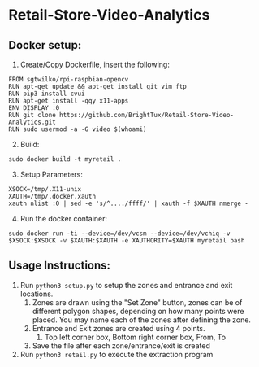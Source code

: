 # Retail-Store-Video-Analytics

## Docker setup:
1. Create/Copy Dockerfile, insert the following:

```
FROM sgtwilko/rpi-raspbian-opencv
RUN apt-get update && apt-get install git vim ftp
RUN pip3 install cvui
RUN apt-get install -qqy x11-apps
ENV DISPLAY :0
RUN git clone https://github.com/BrightTux/Retail-Store-Video-Analytics.git
RUN sudo usermod -a -G video $(whoami)
```


2. Build:

```
sudo docker build -t myretail .
```

3. Setup Parameters:
```
XSOCK=/tmp/.X11-unix
XAUTH=/tmp/.docker.xauth
xauth nlist :0 | sed -e 's/^..../ffff/' | xauth -f $XAUTH nmerge -
```

4. Run the docker container:
```
sudo docker run -ti --device=/dev/vcsm --device=/dev/vchiq -v $XSOCK:$XSOCK -v $XAUTH:$XAUTH -e XAUTHORITY=$XAUTH myretail bash
```

## Usage Instructions:
1. Run `python3 setup.py` to setup the zones and entrance and exit locations.
	1. Zones are drawn using the "Set Zone" button, zones can be of
	different polygon shapes, depending on how many points were placed. You
	may name each of the zones after defining the zone.
	2. Entrance and Exit zones are created using 4 points.
		1. Top left corner box, Bottom right corner box, From, To
	3. Save the file after each zone/entrance/exit is created
2. Run `python3 retail.py` to execute the extraction program
